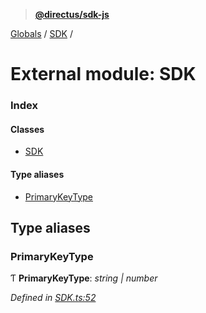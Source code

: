 > **[@directus/sdk-js](../README.md)**

[Globals](../README.md) / [SDK](sdk.md) /

# External module: SDK

### Index

#### Classes

* [SDK](../classes/sdk.sdk-1.md)

#### Type aliases

* [PrimaryKeyType](sdk.md#primarykeytype)

## Type aliases

###  PrimaryKeyType

Ƭ **PrimaryKeyType**: *string | number*

*Defined in [SDK.ts:52](https://github.com/direcuts/sdk-js/tree/master/SDK.ts#L52)*